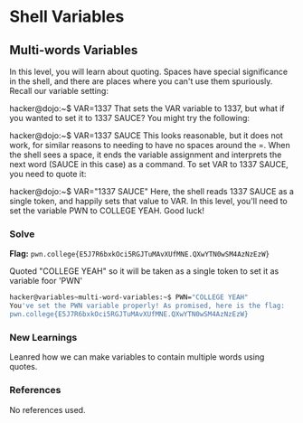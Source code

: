 # Shell Variables

## Multi-words Variables
In this level, you will learn about quoting. Spaces have special significance in the shell, and there are places where you can't use them spuriously. Recall our variable setting:

hacker@dojo:~$ VAR=1337
That sets the VAR variable to 1337, but what if you wanted to set it to 1337 SAUCE? You might try the following:

hacker@dojo:~$ VAR=1337 SAUCE
This looks reasonable, but it does not work, for similar reasons to needing to have no spaces around the =. When the shell sees a space, it ends the variable assignment and interprets the next word (SAUCE in this case) as a command. To set VAR to 1337 SAUCE, you need to quote it:

hacker@dojo:~$ VAR="1337 SAUCE"
Here, the shell reads 1337 SAUCE as a single token, and happily sets that value to VAR. In this level, you'll need to set the variable PWN to COLLEGE YEAH. Good luck!

### Solve
**Flag:** `pwn.college{E5J7R6bxkOci5RGJTuMAvXUfMNE.QXwYTN0wSM4AzNzEzW}`

Quoted "COLLEGE YEAH" so it will be taken as a single token to set it as variable foor 'PWN'

```bash
hacker@variables~multi-word-variables:~$ PWN="COLLEGE YEAH"
You've set the PWN variable properly! As promised, here is the flag:
pwn.college{E5J7R6bxkOci5RGJTuMAvXUfMNE.QXwYTN0wSM4AzNzEzW}
```

### New Learnings
Leanred how we can make variables to contain multiple words using quotes.

### References 
No references used.
